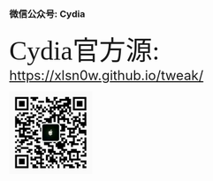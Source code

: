 ### 微信公众号: Cydia
<font font-weight: bold face="黑体" size=100>Cydia官方源:</font> <font size=5>https://xlsn0w.github.io/tweak/</font>

<img src="https://github.com/XLsn0w/XLsn0w/blob/XLsn0w/XLsn0w/Cydiapple.png?raw=true" alt="XLsn0w" width="150" height="150" align="bottom" />
